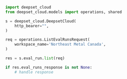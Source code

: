 <!-- Start SDK Example Usage -->


```python
import deepset_cloud
from deepset_cloud.models import operations, shared

s = deepset_cloud.DeepsetCloud(
    http_bearer="",
)

req = operations.ListEvalRunsRequest(
    workspace_name='Northeast Metal Canada',
)

res = s.eval_run.list(req)

if res.eval_runs_response is not None:
    # handle response
```
<!-- End SDK Example Usage -->